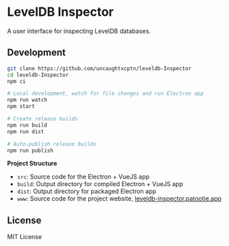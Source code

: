 # LevelDB Inspector

A user interface for inspecting LevelDB databases.

## Development

```bash
git clone https://github.com/uncaughtxcptn/leveldb-Inspector
cd leveldb-Inspector
npm ci

# Local development, watch for file changes and run Electron app
npm run watch
npm start

# Create release builds
npm run build
npm run dist

# Auto-publish release builds
npm run publish
```

**Project Structure**

- `src`: Source code for the Electron + VueJS app
- `build`: Output directory for compiled Electron + VueJS app
- `dist`: Output directory for packaged Electron app
- `www`: Source code for the project website, [leveldb-inspector.patootie.app](leveldb-inspector.patootie.app)

## License

MIT License

